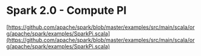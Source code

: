Spark 2.0 - Compute PI
======================

[https://github.com/apache/spark/blob/master/examples/src/main/scala/org/apache/spark/examples/SparkPi.scala](https://github.com/apache/spark/blob/master/examples/src/main/scala/org/apache/spark/examples/SparkPi.scala)


